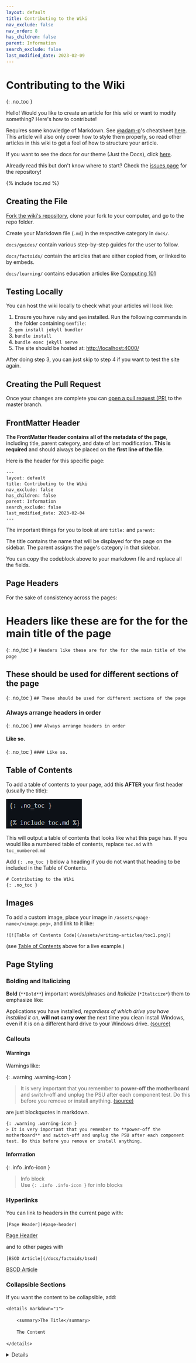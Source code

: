 ```yaml
---
layout: default
title: Contributing to the Wiki
nav_exclude: false
nav_order: 8
has_children: false
parent: Information
search_exclude: false 
last_modified_date: 2023-02-09
---
```


# Contributing to the Wiki
{: .no_toc }

Hello! Would you like to create an article for this wiki or want to modify something? Here's how to contribute!

Requires some knowledge of Markdown. See [@adam-p](https://github.com/adam-p)'s cheatsheet [here](https://github.com/adam-p/markdown-here/wiki/Markdown-Cheatsheet). This article will also only cover how to style them properly, so read other articles in this wiki to get a feel of how to structure your article.

If you want to see the docs for our theme (Just the Docs), click [here](https://just-the-docs.github.io/just-the-docs/).

Already read this but don't know where to start? Check the [issues page](https://github.com/r-Techsupport/rTS_Wiki/issues) for the repository!

{% include toc.md %}

## Creating the File

[Fork the wiki's repository](https://github.com/r-Techsupport/rTS_Wiki/fork), clone your fork to your computer, and go to the repo folder.

Create your Markdown file (`.md`) in the respective category in `docs/`.

`docs/guides/` contain various step-by-step guides for the user to follow.

`docs/factoids/` contain the articles that are either copied from, or linked to by embeds.

`docs/learning/` contains education articles like [Computing 101](/docs/learning/Computing-101)

## Testing Locally

You can host the wiki locally to check what your articles will look like: 

1. Ensure you have `ruby` and `gem` installed. Run the following commands in the folder containing `Gemfile`:
2. `gem install jekyll bundler`
3. `bundle install`
4. `bundle exec jekyll serve`
5. The site should be hosted at: [http://localhost:4000/](http://localhost:4000/)

After doing step 3, you can just skip to step 4 if you want to test the site again.

## Creating the Pull Request

 Once your changes are complete you can [open a pull request (PR)](https://docs.github.com/en/pull-requests/collaborating-with-pull-requests/proposing-changes-to-your-work-with-pull-requests/creating-a-pull-request-from-a-fork) to the master branch.

## FrontMatter Header

**The FrontMatter Header contains all of the metadata of the page**, including title, parent category, and date of last modification. **This is required** and should always be placed on the **first line of the file**.

Here is the header for this specific page:

```
---
layout: default
title: Contributing to the Wiki
nav_exclude: false
has_children: false
parent: Information
search_exclude: false
last_modified_date: 2023-02-04
---
```

The important things for you to look at are `title:` and `parent:`

The title contains the name that will be displayed for the page on the sidebar. The parent assigns the page's category in that sidebar.

You can copy the codeblock above to your markdown file and replace all the fields.

## Page Headers

For the sake of consistency across the pages:

# Headers like these are for the for the main title of the page
{: .no_toc }
`# Headers like these are for the for the main title of the page`

## These should be used for different sections of the page
{: .no_toc }
`## These should be used for different sections of the page`

### Always arrange headers in order
{: .no_toc }
`### Always arrange headers in order`

#### Like so.
{: .no_toc }
`#### Like so.`

## Table of Contents

To add a table of contents to your page, add this **AFTER** your first header (usually the title):

![Table of Contents Code](/assets/writing-articles/toc1.png)

This will output a table of contents that looks like what this page has. If you would like a numbered table of contents, replace `toc.md` with `toc_numbered.md`

Add `{: .no_toc }` below a heading if you do not want that heading to be included in the Table of Contents.

```
# Contributing to the Wiki
{: .no_toc }
```

## Images

To add a custom image, place your image in `/assets/<page-name>/<image.png>`, and link to it like:

`![![Table of Contents Code](/assets/writing-articles/toc1.png)]`

(see [Table of Contents](#table-of-contents) above for a live example.)

## Page Styling

### Bolding and Italicizing

**Bold** (`**Bold**`) important words/phrases and *Italicize* (`*Italicize*`) them to emphasize like:

Applications you have installed, *regardless of which drive you have installed it on*, **will not carry over** the next time you clean install Windows, even if it is on a different hard drive to your Windows drive. [(source)](/docs/learning/multiple-disks)

### Callouts
#### Warnings

Warnings like:

{: .warning .warning-icon }
> It is very important that you remember to **power-off the motherboard** and switch-off and unplug the PSU after each component test. Do this before you remove or install anything. [(source)](/docs/factoids/breadboarding.md)

are just blockquotes in markdown.

```
{: .warning .warning-icon }
> It is very important that you remember to **power-off the motherboard** and switch-off and unplug the PSU after each component test. Do this before you remove or install anything.
```

#### Information

{: .info .info-icon }
> Info block<br/>
> Use `{: .info .info-icon }` for info blocks

### Hyperlinks

You can link to headers in the current page with:

`[Page Header](#page-header)`

[Page Header](#page-header)

and to other pages with

`[BSOD Article](/docs/factoids/bsod)`

[BSOD Article](/docs/factoids/bsod)

### Collapsible Sections

If you want the content to be collapsible, add:

```
<details markdown="1">

    <summary>The Title</summary>

    The Content

</details>
```

<details markdown="1">

    <summary>The Title</summary>

    The Content

</details>
